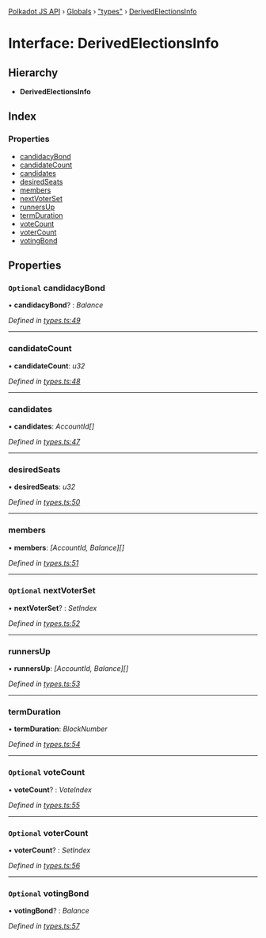 [Polkadot JS API](../README.md) › [Globals](../globals.md) › ["types"](../modules/_types_.md) › [DerivedElectionsInfo](_types_.derivedelectionsinfo.md)

# Interface: DerivedElectionsInfo

## Hierarchy

* **DerivedElectionsInfo**

## Index

### Properties

* [candidacyBond](_types_.derivedelectionsinfo.md#optional-candidacybond)
* [candidateCount](_types_.derivedelectionsinfo.md#candidatecount)
* [candidates](_types_.derivedelectionsinfo.md#candidates)
* [desiredSeats](_types_.derivedelectionsinfo.md#desiredseats)
* [members](_types_.derivedelectionsinfo.md#members)
* [nextVoterSet](_types_.derivedelectionsinfo.md#optional-nextvoterset)
* [runnersUp](_types_.derivedelectionsinfo.md#runnersup)
* [termDuration](_types_.derivedelectionsinfo.md#termduration)
* [voteCount](_types_.derivedelectionsinfo.md#optional-votecount)
* [voterCount](_types_.derivedelectionsinfo.md#optional-votercount)
* [votingBond](_types_.derivedelectionsinfo.md#optional-votingbond)

## Properties

### `Optional` candidacyBond

• **candidacyBond**? : *Balance*

*Defined in [types.ts:49](https://github.com/polkadot-js/api/blob/eef1c5327b/packages/api-derive/src/types.ts#L49)*

___

###  candidateCount

• **candidateCount**: *u32*

*Defined in [types.ts:48](https://github.com/polkadot-js/api/blob/eef1c5327b/packages/api-derive/src/types.ts#L48)*

___

###  candidates

• **candidates**: *AccountId[]*

*Defined in [types.ts:47](https://github.com/polkadot-js/api/blob/eef1c5327b/packages/api-derive/src/types.ts#L47)*

___

###  desiredSeats

• **desiredSeats**: *u32*

*Defined in [types.ts:50](https://github.com/polkadot-js/api/blob/eef1c5327b/packages/api-derive/src/types.ts#L50)*

___

###  members

• **members**: *[AccountId, Balance][]*

*Defined in [types.ts:51](https://github.com/polkadot-js/api/blob/eef1c5327b/packages/api-derive/src/types.ts#L51)*

___

### `Optional` nextVoterSet

• **nextVoterSet**? : *SetIndex*

*Defined in [types.ts:52](https://github.com/polkadot-js/api/blob/eef1c5327b/packages/api-derive/src/types.ts#L52)*

___

###  runnersUp

• **runnersUp**: *[AccountId, Balance][]*

*Defined in [types.ts:53](https://github.com/polkadot-js/api/blob/eef1c5327b/packages/api-derive/src/types.ts#L53)*

___

###  termDuration

• **termDuration**: *BlockNumber*

*Defined in [types.ts:54](https://github.com/polkadot-js/api/blob/eef1c5327b/packages/api-derive/src/types.ts#L54)*

___

### `Optional` voteCount

• **voteCount**? : *VoteIndex*

*Defined in [types.ts:55](https://github.com/polkadot-js/api/blob/eef1c5327b/packages/api-derive/src/types.ts#L55)*

___

### `Optional` voterCount

• **voterCount**? : *SetIndex*

*Defined in [types.ts:56](https://github.com/polkadot-js/api/blob/eef1c5327b/packages/api-derive/src/types.ts#L56)*

___

### `Optional` votingBond

• **votingBond**? : *Balance*

*Defined in [types.ts:57](https://github.com/polkadot-js/api/blob/eef1c5327b/packages/api-derive/src/types.ts#L57)*
